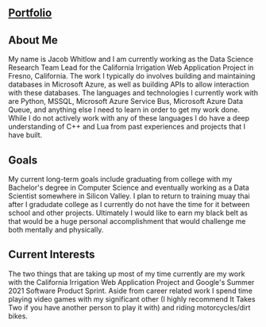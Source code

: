 ## [Portfolio](http://jwhitlow-sps-summer21.appspot.com/)

## About Me

My name is Jacob Whitlow and I am currently working as the Data Science Research Team Lead for the California Irrigation Web Application Project in Fresno, California. The work I typically do involves building and maintaining databases in Microsoft Azure, as well as building APIs to allow interaction with these databases. The languages and technologies I currently work with are Python, MSSQL, Microsoft Azure Service Bus, Microsoft Azure Data Queue, and anything else I need to learn in order to get my work done. While I do not actively work with any of these languages I do have a deep understanding of C++ and Lua from past experiences and projects that I have built.

## Goals

My current long-term goals include graduating from college with my Bachelor's degree in Computer Science and eventually working as a Data Scientist somewhere in Silicon Valley. I plan to return to training muay thai after I gradudate college as I currently do not have the time for it between school and other projects. Ultimately I would like to earn my black belt as that would be a huge personal accomplishment that would challenge me both mentally and physically.

## Current Interests

The two things that are taking up most of my time currently are my work with the California Irrigation Web Application Project and Google's Summer 2021 Software Product Sprint. Aside from career related work I spend time playing video games with my significant other (I highly recommend It Takes Two if you have another person to play it with) and riding motorcycles/dirt bikes. 
